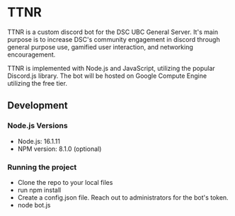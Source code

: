 # TTNR
TTNR is a custom discord bot for the DSC UBC General Server. It's main purpose is to increase DSC's community engagement in discord through general purpose use, gamified user interaction, and networking encouragement.

TTNR is implemented with Node.js and JavaScript, utilizing the popular Discord.js library. The bot will be hosted on Google Compute Engine utilizing the free tier.

## Development

### Node.js Versions

- Node.js: 16.1.11
- NPM version: 8.1.0 (optional)

###  Running the project

- Clone the repo to your local files
- run npm install
- Create a config.json file. Reach out to administrators for the bot's token.
- node bot.js
